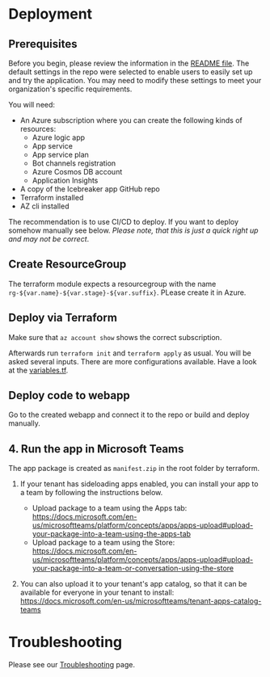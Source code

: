 # Deployment

## Prerequisites

Before you begin, please review the information in the [README file](../README.md#legal-notice). The default settings in the repo were selected to enable users to easily set up and try the application. You may need to modify these settings to meet your organization's specific requirements.

You will need:

* An Azure subscription where you can create the following kinds of resources:
  * Azure logic app
  * App service
  * App service plan
  * Bot channels registration
  * Azure Cosmos DB account
  * Application Insights
* A copy of the Icebreaker app GitHub repo
* Terraform installed
* AZ cli installed

The recommendation is to use CI/CD to deploy. If you want to deploy somehow manually see below. *Please note, that this is just a quick right up and may not be correct*.

## Create ResourceGroup

The terraform module expects a resourcegroup with the name `rg-${var.name}-${var.stage}-${var.suffix}`. PLease create it in Azure.

## Deploy via Terraform

Make sure that `az account show` shows the correct subscription.

Afterwards run `terraform init` and `terraform apply` as usual. You will be asked several inputs. There are more configurations available. Have a look at the [variables.tf](../variables.tf).

## Deploy code to webapp

Go to the created webapp and connect it to the repo or build and deploy manually.

## 4. Run the app in Microsoft Teams

The app package is created as `manifest.zip` in the root folder by terraform.

1. If your tenant has sideloading apps enabled, you can install your app to a team by following the instructions below.
    * Upload package to a team using the Apps tab: <https://docs.microsoft.com/en-us/microsoftteams/platform/concepts/apps/apps-upload#upload-your-package-into-a-team-using-the-apps-tab>
    * Upload package to a team using the Store: <https://docs.microsoft.com/en-us/microsoftteams/platform/concepts/apps/apps-upload#upload-your-package-into-a-team-or-conversation-using-the-store>

1. You can also upload it to your tenant's app catalog, so that it can be available for everyone in your tenant to install: <https://docs.microsoft.com/en-us/microsoftteams/tenant-apps-catalog-teams>

# Troubleshooting

Please see our [Troubleshooting](Troubleshooting) page.
